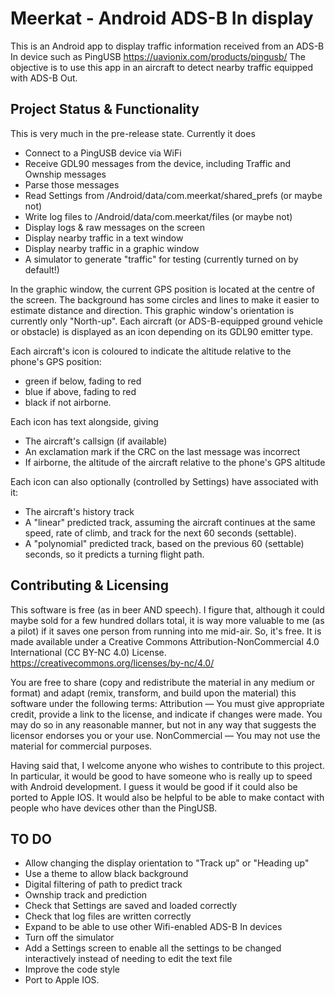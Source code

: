 # Meerkat - Android ADS-B In display

This is an Android app to display traffic information received from an ADS-B In device such as PingUSB https://uavionix.com/products/pingusb/
The objective is to use this app in an aircraft to detect nearby traffic equipped with ADS-B Out.

Project Status & Functionality
------------------------------
This is very much in the pre-release state. Currently it does
* Connect to a PingUSB device via WiFi
* Receive GDL90 messages from the device, including Traffic and Ownship messages
* Parse those messages 
* Read Settings from /Android/data/com.meerkat/shared_prefs (or maybe not)
* Write log files to /Android/data/com.meerkat/files (or maybe not)
* Display logs & raw messages on the screen
* Display nearby traffic in a text window
* Display nearby traffic in a graphic window
* A simulator to generate "traffic" for testing (currently turned on by default!)

In the graphic window, the current GPS position is located at the centre of the screen. The background has some circles and lines to make it easier to estimate distance and direction.
This graphic window's orientation is currently only "North-up". 
Each aircraft (or ADS-B-equipped ground vehicle or obstacle) is displayed as an icon depending on its GDL90 emitter type. 

Each aircraft's icon is coloured to indicate the altitude relative to the phone's GPS position:
* green if below, fading to red 
* blue if above, fading to red
* black if not airborne.

Each icon has text alongside, giving
* The aircraft's callsign (if available)
* An exclamation mark if the CRC on the last message was incorrect
* If airborne, the altitude of the aircraft relative to the phone's GPS altitude

Each icon can also optionally (controlled by Settings) have associated with it:
* The aircraft's history track
* A "linear" predicted track, assuming the aircraft continues at the same speed, rate of climb, and track for the next 60 seconds (settable).
* A "polynomial" predicted track, based on the previous 60 (settable) seconds, so it predicts a turning flight path.

Contributing & Licensing
------------------------
This software is free (as in beer AND speech). I figure that, although it could maybe sold for a few hundred dollars total, it is way more
valuable to me (as a pilot) if it saves one person from running into me mid-air. So, it's free. It is made available under a Creative Commons 
Attribution-NonCommercial 4.0 International (CC BY-NC 4.0) License. https://creativecommons.org/licenses/by-nc/4.0/

You are free to share (copy and redistribute the material in any medium or format) and
adapt (remix, transform, and build upon the material) this software under the following terms:
Attribution — You must give appropriate credit, provide a link to the license, and indicate if changes were made. You may do so in any reasonable manner, but not in any way that suggests the licensor endorses you or your use.
NonCommercial — You may not use the material for commercial purposes.

Having said that, I welcome anyone who wishes to contribute to this project. In particular, it would be good to have someone who is really up to speed with
Android development. I guess it would be good if it could also be ported to Apple IOS. It would also be helpful to be able to make contact with people who
have devices other than the PingUSB.

TO DO
-----
* Allow changing the display orientation to "Track up" or "Heading up"
* Use a theme to allow black background
* Digital filtering of path to predict track
* Ownship track and prediction
* Check that Settings are saved and loaded correctly
* Check that log files are written correctly
* Expand to be able to use other Wifi-enabled ADS-B In devices
* Turn off the simulator
* Add a Settings screen to enable all the settings to be changed interactively instead of needing to edit the text file
* Improve the code style
* Port to Apple IOS.
